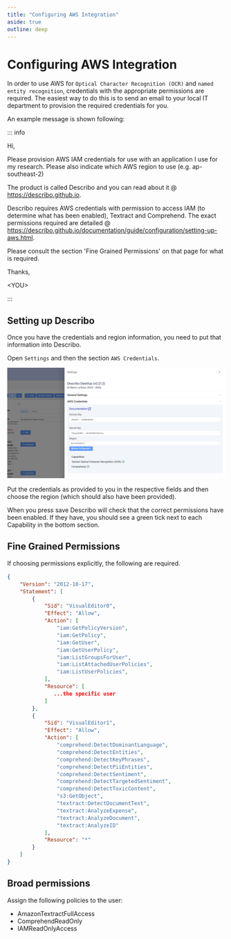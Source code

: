 ```yaml
---
title: "Configuring AWS Integration"
aside: true
outline: deep
---
```


# Configuring AWS Integration

In order to use AWS for `Optical Character Recognition (OCR)` and `named entity recognition`,
credentials with the appropriate permissions are required. The easiest way to do this is to send an
email to your local IT department to provision the required credentials for you.

An example message is shown following:

::: info

Hi,

Please provision AWS IAM credentials for use with an application I use for my research. Please also
indicate which AWS region to use (e.g. ap-southeast-2)

The product is called Describo and you can read about it @ https://describo.github.io.

Describo requires AWS credentials with permission to access IAM (to determine what has been
enabled), Textract and Comprehend. The exact permissions required are detailed @
https://describo.github.io/documentation/guide/configuration/setting-up-aws.html.

Please consult the section 'Fine Grained Permissions' on that page for what is required.

Thanks,

\<YOU\>

:::

## Setting up Describo

Once you have the credentials and region information, you need to put that information into
Describo.

Open `Settings` and then the section `AWS Credentials`.

<div class="flex flex-row border border-slate-200">
    <img src="../images/configuration/configuration2.png" />
</div>

Put the credentials as provided to you in the respective fields and then choose the region (which
should also have been provided).

When you press save Describo will check that the correct permissions have been enabled. If they
have, you should see a green tick next to each Capability in the bottom section.

## Fine Grained Permissions

If choosing permissions explicitly, the following are required.

```JSON
{
    "Version": "2012-10-17",
    "Statement": [
        {
            "Sid": "VisualEditor0",
            "Effect": "Allow",
            "Action": [
                "iam:GetPolicyVersion",
                "iam:GetPolicy",
                "iam:GetUser",
                "iam:GetUserPolicy",
                "iam:ListGroupsForUser",
                "iam:ListAttachedUserPolicies",
                "iam:ListUserPolicies",
            ],
            "Resource": [
               ...the specific user
            ]
        },
        {
            "Sid": "VisualEditor1",
            "Effect": "Allow",
            "Action": [
                "comprehend:DetectDominantLanguage",
                "comprehend:DetectEntities",
                "comprehend:DetectKeyPhrases",
                "comprehend:DetectPiiEntities",
                "comprehend:DetectSentiment",
                "comprehend:DetectTargetedSentiment",
                "comprehend:DetectToxicContent",
                "s3:GetObject",
                "textract:DetectDocumentText",
                "textract:AnalyzeExpense",
                "textract:AnalyzeDocument",
                "textract:AnalyzeID"
            ],
            "Resource": "*"
        }
    ]
}
```

## Broad permissions

Assign the following policies to the user:

-   AmazonTextractFullAccess
-   ComprehendReadOnly
-   IAMReadOnlyAccess
